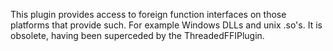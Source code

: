 This plugin provides access to foreign function interfaces on those platforms that provide such. For example Windows DLLs and unix .so's.  It is obsolete, having been superceded by the ThreadedFFIPlugin.